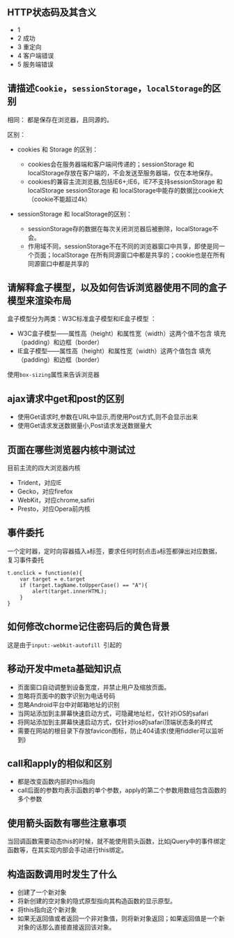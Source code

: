 
## HTTP状态码及其含义
* 1
* 2 成功
* 3 重定向
* 4 客户端错误
* 5 服务端错误

## 请描述`Cookie`，`sessionStorage`，`localStorage`的区别
相同：
都是保存在浏览器，且同源的。

区别：
* cookies 和 Storage 的区别：
  * cookies会在服务器端和客户端间传递的；sessionStorage 和 localStorage存放在客户端的，不会发送至服务器端，仅在本地保存。
  * cookies的兼容主流浏览器,包括IE6+;IE6，IE7不支持sessionStorage 和 localStorage
    sessionStorage 和 localStorage中能存的数据比cookie大（cookie不能超过4k）

* sessionStorage 和 localStorage的区别：
  * sessionStorage存的数据在每次关闭浏览器后被删除，localStorage不会。
  * 作用域不同，sessionStorage不在不同的浏览器窗口中共享，即使是同一个页面；localStorage 在所有同源窗口中都是共享的；cookie也是在所有同源窗口中都是共享的

## 请解释盒子模型，以及如何告诉浏览器使用不同的盒子模型来渲染布局
盒子模型分为两类：W3C标准盒子模型和IE盒子模型 ：
* W3C盒子模型——属性高（height）和属性宽（width）这两个值不包含 填充（padding）和边框（border）
* IE盒子模型——属性高（height）和属性宽（width）这两个值包含 填充（padding）和边框（border）

使用`box-sizing`属性来告诉浏览器

## ajax请求中get和post的区别
* 使用Get请求时,参数在URL中显示,而使用Post方式,则不会显示出来
* 使用Get请求发送数据量小,Post请求发送数据量大

## 页面在哪些浏览器内核中测试过
目前主流的四大浏览器内核
* Trident，对应IE
* Gecko，对应firefox
* WebKit，对应chrome,safiri
* Presto，对应Opera前内核

## 事件委托
一个定时器，定时向容器插入`a`标签，要求任何时刻点击`a`标签都弹出对应数据，复习事件委托
```
t.onclick = function(e){
    var target = e.target
    if (target.tagName.toUpperCase() == "A"){
    	alert(target.innerHTML);
    }
}
```

## 如何修改chorme记住密码后的黄色背景
这是由于`input:-webkit-autofill `引起的

## 移动开发中meta基础知识点
* 页面窗口自动调整到设备宽度，并禁止用户及缩放页面。
* 忽略将页面中的数字识别为电话号码
* 忽略Android平台中对邮箱地址的识别
* 当网站添加到主屏幕快速启动方式，可隐藏地址栏，仅针对iOS的safari
* 将网站添加到主屏幕快速启动方式，仅针对ios的safari顶端状态条的样式
* 需要在网站的根目录下存放favicon图标，防止404请求(使用fiddler可以监听到)

## call和apply的相似和区别
* 都是改变函数内部的this指向
* call后面的参数均表示函数的单个参数，apply的第二个参数用数组包含函数的多个参数

## 使用箭头函数有哪些注意事项
当回调函数需要动态this的时候，就不能使用箭头函数，比如jQuery中的事件绑定函数等，在其实现内部会手动进行this绑定。

## 构造函数调用时发生了什么
* 创建了一个新对象
* 将新创建的空对象的隐式原型指向其构造函数的显示原型。
* 将this指向这个新对象
* 如果无返回值或者返回一个非对象值，则将新对象返回；如果返回值是一个新对象的话那么直接直接返回该对象。
